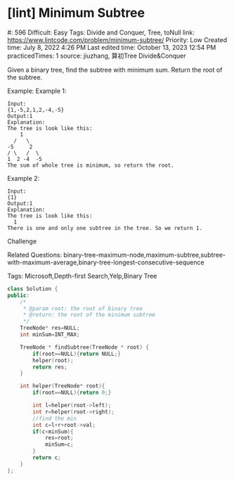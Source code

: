 # [lint] Minimum Subtree

#: 596
Difficult: Easy
Tags: Divide and Conquer, Tree, toNull
link: https://www.lintcode.com/problem/minimum-subtree/
Priority: Low
Created time: July 8, 2022 4:26 PM
Last edited time: October 13, 2023 12:54 PM
practicedTimes: 1
source: jiuzhang, 算初Tree Divide&Conquer

Given a binary tree, find the subtree with minimum sum. Return the root of the subtree.

Example:
Example 1:

```
Input:
{1,-5,2,1,2,-4,-5}
Output:1
Explanation:
The tree is look like this:
    1
  /   \
-5     2
/ \   /  \
1  2 -4  -5
The sum of whole tree is minimum, so return the root.

```

Example 2:

```
Input:
{1}
Output:1
Explanation:
The tree is look like this:
  1
There is one and only one subtree in the tree. So we return 1.

```

Challenge

Related Questions:
binary-tree-maximum-node,maximum-subtree,subtree-with-maximum-average,binary-tree-longest-consecutive-sequence

Tags:
Microsoft,Depth-first Search,Yelp,Binary Tree

```cpp
class Solution {
public:
    /*
     * @param root: the root of binary tree
     * @return: the root of the minimum subtree
     */
    TreeNode* res=NULL;
    int minSum=INT_MAX;

    TreeNode * findSubtree(TreeNode * root) {
        if(root==NULL){return NULL;}
        helper(root);
        return res;
    }

    int helper(TreeNode* root){
        if(root==NULL){return 0;}

        int l=helper(root->left);
        int r=helper(root->right);
        //find the min
        int c=l+r+root->val;
        if(c<minSum){
            res=root;
            minSum=c;
        }
        return c;
    }
};
```